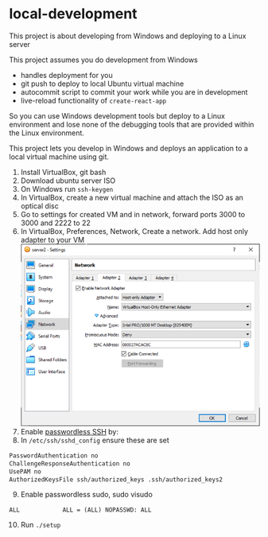 # local-development

This project is about developing from Windows and deploying to a Linux server

This project assumes you do development from Windows

 * handles deployment for you
 * git push to deploy to local Ubuntu virtual machine
 * autocommit script to commit your work while you are in development
 * live-reload functionality of `create-react-app`

So you can use Windows development tools but deploy to a Linux environment and lose none of the debugging tools that are provided within the Linux environment.



This project lets you develop in Windows and deploys an application to a local virtual machine using git.

1. Install VirtualBox, git bash
2. Download ubuntu server ISO
3. On Windows run `ssh-keygen`
4. In VirtualBox, create a new virtual machine and attach the ISO as an optical disc
5. Go to settings for created VM and in network, forward ports 3000 to 3000 and 2222 to 22
6. In VirtualBox, Preferences, Network, Create a network. Add host only adapter to your VM
![host-only-adapter](host-only-adapter.png)
7. Enable [passwordless SSH](https://linuxize.com/post/how-to-setup-passwordless-ssh-login/) by:
8. In `/etc/ssh/sshd_config` ensure these are set

```
PasswordAuthentication no
ChallengeResponseAuthentication no
UsePAM no
AuthorizedKeysFile ssh/authorized_keys .ssh/authorized_keys2
```
9. Enable passwordless sudo, sudo visudo

```
ALL            ALL = (ALL) NOPASSWD: ALL
```

10. Run `./setup`

